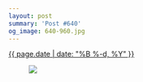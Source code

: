 ```yaml
---
layout: post
summary: 'Post #640'
og_image: 640-960.jpg
---
```


<div class="post">
 <time>
  <a href="/640">
   {{ page.date | date: "%B %-d, %Y" }}
  </a>
 </time>
 <a href="/640">
  <figure data-taken="6/26/2017">
   <img sizes="(min-width: 700px) 50vw, calc(100vw - 2rem)" src="{{ site.assets_url }}/640-480.jpg" srcset="{{ site.assets_url }}/640-240.jpg 240w, {{ site.assets_url }}/640-480.jpg 480w, {{ site.assets_url }}/640-720.jpg 720w, {{ site.assets_url }}/640-960.jpg 960w"/>
  </figure>
 </a>
</div>
